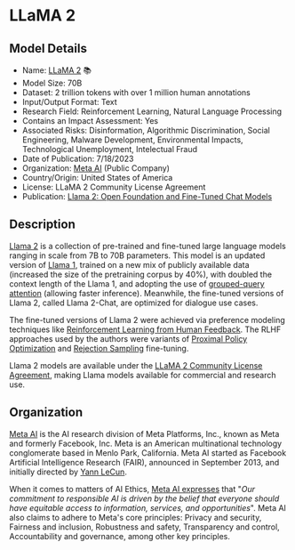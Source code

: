 # LLaMA 2

## Model Details

- Name: [LLaMA 2](https://arxiv.org/abs/2307.09288) 📚
- Model Size: 70B
- Dataset: 2 trillion tokens with over 1 million human annotations
- Input/Output Format: Text
- Research Field: Reinforcement Learning, Natural Language Processing
- Contains an Impact Assessment: Yes
- Associated Risks: Disinformation, Algorithmic Discrimination, Social Engineering, Malware Development, Environmental Impacts, Technological Unemployment, Intelectual Fraud
- Date of Publication: 7/18/2023
- Organization: [Meta AI](https://ai.meta.com/) (Public Company)
- Country/Origin: United States of America
- License: LLaMA 2 Community License Agreement
- Publication: [Llama 2: Open Foundation and Fine-Tuned Chat Models](https://arxiv.org/abs/2307.09288)

## Description

[Llama 2](https://arxiv.org/abs/2307.09288) is a collection of pre-trained and fine-tuned large language models ranging in scale from 7B to 70B parameters. This model is an updated version of [Llama 1](https://arxiv.org/abs/2302.13971), trained on a new mix of publicly available data (increased the size of the pretraining corpus by 40%), with doubled the context length of the Llama 1, and adopting the use of [grouped-query attention](https://arxiv.org/abs/2305.13245) (allowing faster inference). Meanwhile, the fine-tuned versions of Llama 2, called Llama 2-Chat, are optimized for dialogue use cases.

The fine-tuned versions of Llama 2 were achieved via preference modeling techniques like [Reinforcement Learning from Human Feedback](https://huggingface.co/blog/rlhf). The RLHF approaches used by the authors were variants of [Proximal Policy Optimization](https://arxiv.org/abs/1707.06347) and [Rejection Sampling](https://arxiv.org/abs/2204.05862) fine-tuning.

Llama 2 models are available under the [LLaMA 2 Community License Agreement](https://ai.meta.com/llama/license/), making Llama models available for commercial and research use.

## Organization

[Meta AI](https://ai.facebook.com/) is the AI research division of Meta Platforms, Inc., known as Meta and formerly Facebook, Inc. Meta is an American multinational technology conglomerate based in Menlo Park, California. Meta AI started as Facebook Artificial Intelligence Research (FAIR), announced in September 2013, and initially directed by [Yann LeCun](https://en.wikipedia.org/wiki/Yann_LeCun "Yann LeCun").  
  
When it comes to matters of AI Ethics, [Meta AI expresses](https://ai.meta.com/about/) that "_Our commitment to responsible AI is driven by the belief that everyone should have equitable access to information, services, and opportunities_". Meta AI also claims to adhere to Meta's core principles: Privacy and security, Fairness and inclusion, Robustness and safety, Transparency and control, Accountability and governance, among other key principles.
